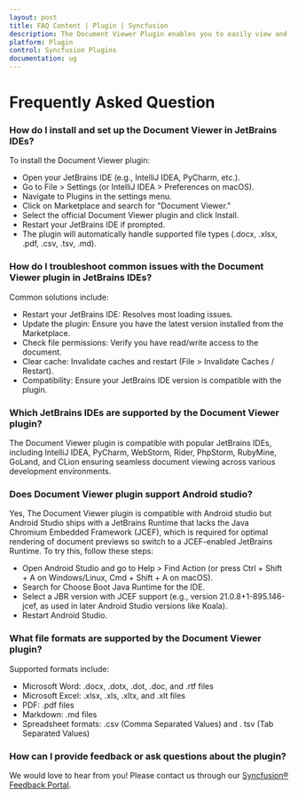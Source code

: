 ```yaml
---
layout: post
title: FAQ Content | Plugin | Syncfusion
description: The Document Viewer Plugin enables you to easily view and manage your documents within VSCode using our intuitive features.
platform: Plugin
control: Syncfusion Plugins
documentation: ug
---
```


# Frequently Asked Question

### How do I install and set up the Document Viewer in JetBrains IDEs? 

To install the Document Viewer plugin:
- Open your JetBrains IDE (e.g., IntelliJ IDEA, PyCharm, etc.).
- Go to File > Settings (or IntelliJ IDEA > Preferences on macOS).
- Navigate to Plugins in the settings menu.
- Click on Marketplace and search for "Document Viewer."
- Select the official Document Viewer plugin and click Install.
- Restart your JetBrains IDE if prompted.
- The plugin will automatically handle supported file types (.docx, .xlsx, .pdf, .csv, .tsv, .md).


### How do I troubleshoot common issues with the Document Viewer plugin in JetBrains IDEs?  

Common solutions include:
- Restart your JetBrains IDE: Resolves most loading issues.
- Update the plugin: Ensure you have the latest version installed from the Marketplace.
- Check file permissions: Verify you have read/write access to the document.
- Clear cache: Invalidate caches and restart (File > Invalidate Caches / Restart).
- Compatibility: Ensure your JetBrains IDE version is compatible with the plugin.


### Which JetBrains IDEs are supported by the Document Viewer plugin?

The Document Viewer plugin is compatible with popular JetBrains IDEs, including IntelliJ IDEA, PyCharm, WebStorm, Rider, PhpStorm, RubyMine, GoLand, and CLion ensuring seamless document viewing across various development environments.

### Does Document Viewer plugin support Android studio?

Yes, The Document Viewer plugin is compatible with Android studio but Android Studio ships with a JetBrains Runtime that lacks the Java Chromium Embedded Framework (JCEF), which is required for optimal rendering of document previews so switch to a JCEF-enabled JetBrains Runtime.
 To try this, follow these steps:
- Open Android Studio and go to Help > Find Action (or press Ctrl + Shift + A on Windows/Linux, Cmd + Shift + A on macOS).
- Search for Choose Boot Java Runtime for the IDE.
- Select a JBR version with JCEF support (e.g., version 21.0.8+1-895.146-jcef, as used in later Android Studio versions like Koala).
- Restart Android Studio.


### What file formats are supported by the Document Viewer plugin?

Supported formats include:
- Microsoft Word: .docx, .dotx, .dot, .doc, and .rtf files
- Microsoft Excel: .xlsx, .xls, .xltx, and .xlt files
- PDF: .pdf files
- Markdown: .md files
- Spreadsheet formats: .csv (Comma Separated Values) and . tsv (Tab Separated Values)

### How can I provide feedback or ask questions about the plugin?

We would love to hear from you! Please contact us through our [Syncfusion® Feedback Portal](https://www.syncfusion.com/feedback/plugin).
